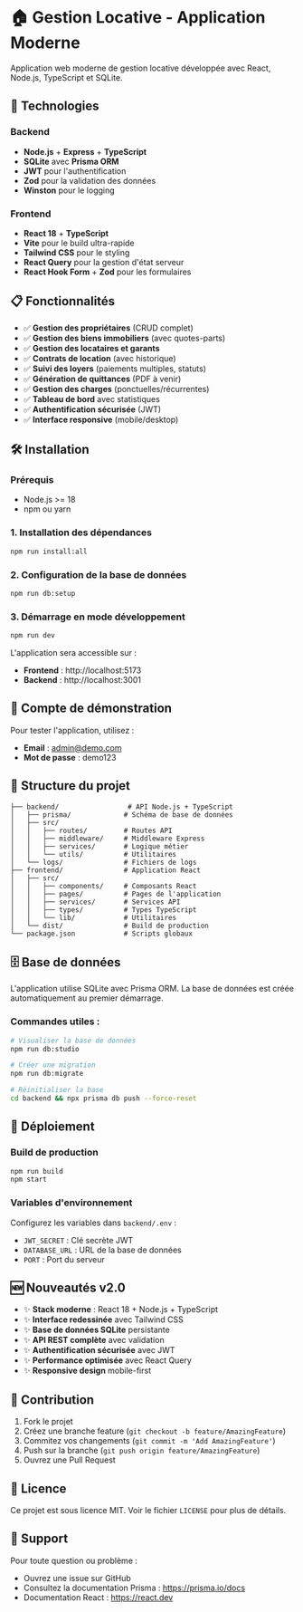 # 🏠 Gestion Locative - Application Moderne

Application web moderne de gestion locative développée avec React, Node.js, TypeScript et SQLite.

## 🚀 Technologies

### Backend
- **Node.js** + **Express** + **TypeScript**
- **SQLite** avec **Prisma ORM**
- **JWT** pour l'authentification
- **Zod** pour la validation des données
- **Winston** pour le logging

### Frontend
- **React 18** + **TypeScript**
- **Vite** pour le build ultra-rapide
- **Tailwind CSS** pour le styling
- **React Query** pour la gestion d'état serveur
- **React Hook Form** + **Zod** pour les formulaires

## 📋 Fonctionnalités

- ✅ **Gestion des propriétaires** (CRUD complet)
- ✅ **Gestion des biens immobiliers** (avec quotes-parts)
- ✅ **Gestion des locataires et garants**
- ✅ **Contrats de location** (avec historique)
- ✅ **Suivi des loyers** (paiements multiples, statuts)
- ✅ **Génération de quittances** (PDF à venir)
- ✅ **Gestion des charges** (ponctuelles/récurrentes)
- ✅ **Tableau de bord** avec statistiques
- ✅ **Authentification sécurisée** (JWT)
- ✅ **Interface responsive** (mobile/desktop)

## 🛠️ Installation

### Prérequis
- Node.js >= 18
- npm ou yarn

### 1. Installation des dépendances
```bash
npm run install:all
```

### 2. Configuration de la base de données
```bash
npm run db:setup
```

### 3. Démarrage en mode développement
```bash
npm run dev
```

L'application sera accessible sur :
- **Frontend** : http://localhost:5173
- **Backend** : http://localhost:3001

## 🔑 Compte de démonstration

Pour tester l'application, utilisez :
- **Email** : admin@demo.com
- **Mot de passe** : demo123

## 📁 Structure du projet

```
├── backend/                 # API Node.js + TypeScript
│   ├── prisma/             # Schéma de base de données
│   ├── src/
│   │   ├── routes/         # Routes API
│   │   ├── middleware/     # Middleware Express
│   │   ├── services/       # Logique métier
│   │   └── utils/          # Utilitaires
│   └── logs/               # Fichiers de logs
├── frontend/               # Application React
│   ├── src/
│   │   ├── components/     # Composants React
│   │   ├── pages/          # Pages de l'application
│   │   ├── services/       # Services API
│   │   ├── types/          # Types TypeScript
│   │   └── lib/            # Utilitaires
│   └── dist/               # Build de production
└── package.json            # Scripts globaux
```

## 🗄️ Base de données

L'application utilise SQLite avec Prisma ORM. La base de données est créée automatiquement au premier démarrage.

### Commandes utiles :
```bash
# Visualiser la base de données
npm run db:studio

# Créer une migration
npm run db:migrate

# Réinitialiser la base
cd backend && npx prisma db push --force-reset
```

## 🚀 Déploiement

### Build de production
```bash
npm run build
npm start
```

### Variables d'environnement
Configurez les variables dans `backend/.env` :
- `JWT_SECRET` : Clé secrète JWT
- `DATABASE_URL` : URL de la base de données
- `PORT` : Port du serveur

## 🆕 Nouveautés v2.0

- ✨ **Stack moderne** : React 18 + Node.js + TypeScript
- ✨ **Interface redessinée** avec Tailwind CSS
- ✨ **Base de données SQLite** persistante
- ✨ **API REST complète** avec validation
- ✨ **Authentification sécurisée** avec JWT
- ✨ **Performance optimisée** avec React Query
- ✨ **Responsive design** mobile-first

## 🤝 Contribution

1. Fork le projet
2. Créez une branche feature (`git checkout -b feature/AmazingFeature`)
3. Commitez vos changements (`git commit -m 'Add AmazingFeature'`)
4. Push sur la branche (`git push origin feature/AmazingFeature`)
5. Ouvrez une Pull Request

## 📄 Licence

Ce projet est sous licence MIT. Voir le fichier `LICENSE` pour plus de détails.

## 🔧 Support

Pour toute question ou problème :
- Ouvrez une issue sur GitHub
- Consultez la documentation Prisma : https://prisma.io/docs
- Documentation React : https://react.dev